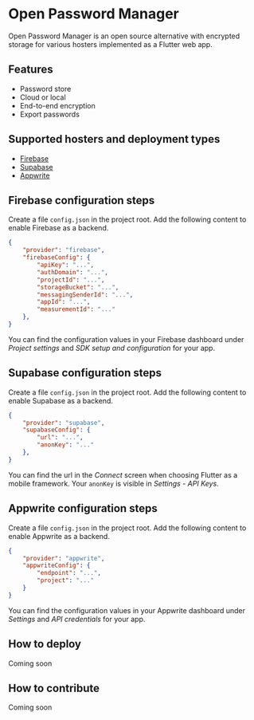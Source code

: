 # Open Password Manager
Open Password Manager is an open source alternative with encrypted storage for various hosters implemented as a Flutter web app.

## Features

- Password store
- Cloud or local
- End-to-end encryption
- Export passwords

## Supported hosters and deployment types

- [Firebase](https://firebase.google.com/) 
- [Supabase](https://supabase.com/) 
- [Appwrite](https://appwrite.io/) 

## Firebase configuration steps

Create a file `config.json` in the project root. Add the following content to enable Firebase as a backend.

```json
{
    "provider": "firebase",
    "firebaseConfig": {
        "apiKey": "...",
        "authDomain": "...",
        "projectId": "...",
        "storageBucket": "...",
        "messagingSenderId": "...",
        "appId": "...",
        "measurementId": "..."
    },
}
```

You can find the configuration values in your Firebase dashboard under *Project settings* and *SDK setup and configuration* for your app.

## Supabase configuration steps

Create a file `config.json` in the project root. Add the following content to enable Supabase as a backend.

```json
{
    "provider": "supabase",
    "supabaseConfig": {
        "url": "...",
        "anonKey": "..."
    },
}
```

You can find the url in the *Connect* screen when choosing Flutter as a mobile framework. Your `anonKey` is visible in *Settings* - *API Keys*.

## Appwrite configuration steps

Create a file `config.json` in the project root. Add the following content to enable Appwrite as a backend.

```json
{
    "provider": "appwrite",
    "appwriteConfig": {
        "endpoint": "...",
        "project": "..."
    }
}
```

You can find the configuration values in your Appwrite dashboard under *Settings* and *API credentials* for your app.

## How to deploy

Coming soon

## How to contribute

Coming soon
